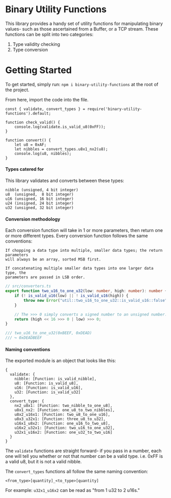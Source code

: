 # Binary Utility Functions
This library provides a handy set of utility functions for manipulating binary
values- such as those ascertained from a Buffer, or a TCP stream. These functions
can be split into two categories:
 1) Type validity checking
 2) Type conversion

# Getting Started
To get started,  simply run: `npm i binary-utility-functions` at the root of the
project.

From here, import the code into the file.

```
const { validate, convert_types } = require('binary-utility-functions').default;

function check_valid() {
    console.log(validate.is_valid_u8(0xFF));
}

function convert() {
    let u8 = 0xAF;
    let nibbles = convert_types.u8x1_nx2(u8);
    console.log(u8, nibbles);
}
```

#### Types catered for
This library validates and converts between these types:
```
nibble (unsigned, 4 bit integer)
u8  (unsigned,  8 bit integer)
u16 (unsigned, 16 bit integer)
u24 (insigned, 24 bit integer)
u32 (unsigned, 32 bit integer)
```

#### Conversion methodology
Each conversion function will take in 1 or more parameters, then return one or
more different types. Every conversion function follows the same conventions:

```
If chopping a data type into multiple, smaller data types; the return parameters
will always be an array, sorted MSB first.

If concatenating multiple smaller data types into one larger data type, the
parameters are passed in LSB order.
```

```ts
// src/converters.ts
export function two_u16_to_one_u32(low: number, high: number): number {
    if (! is_valid_u16(low) || ! is_valid_u16(high)) {
        throw new Error("util::two_u16_to_one_u32::is_valid_u16::false");
    }

    // The >>> 0 simply converts a signed number to an unsigned number.
    return (high << 16 >>> 0 | low) >>> 0;
}

/// two_u16_to_one_u32(0xBEEF, 0xDEAD)
/// ↪ 0xDEADBEEF
```


#### Naming conventions
The exported module is an object that looks like this:
```
{
  validate: {
    nibble: [Function: is_valid_nibble],
    u8: [Function: is_valid_u8],
    u16: [Function: is_valid_u16],
    u32: [Function: is_valid_u32]
  },
  convert_type: {
    nx2_u8x1: [Function: two_nibble_to_one_u8],
    u8x1_nx2: [Function: one_u8_to_two_nibbles],
    u8x2_u16x1: [Function: two_u8_to_one_u16],
    u8x3_u32x1: [Function: three_u8_to_u32],
    u16x1_u8x2: [Function: one_u16_to_two_u8],
    u16x2_u32x1: [Function: two_u16_to_one_u32],
    u32x1_u16x2: [Function: one_u32_to_two_u16]
  }
}
```

The `validate` functions are straight forward- if you pass in a number, each one
will tell you whether or not that number can be a valid type. i.e. 0xFF is a
valid u8, but it is not a valid nibble.

The `convert_types` functions all follow the same naming convention:
```
<from_type>[quantity]_<to_type>[quantity]
```

For example: `u32x1_u16x2` can be read as "from 1 u32 to 2 u16s."
